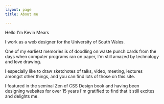 ```yaml
---
layout: page
title: About me

---
```


Hello I'm Kevin Mears

I work as a web designer for the University of South Wales. 

One of my earliest memories is of doodling on waste punch cards from the days when computer programs ran on paper, I'm still amazed by technology and love drawing.

I especially like to draw sketchotes of talks, video, meeting, lectures amongst other things, and you can find lots of those on this site. 

I featured in the seminal Zen of CSS Design book and having been designing websites for over 15 years I'm gratified to find that it still excites and delights me. 